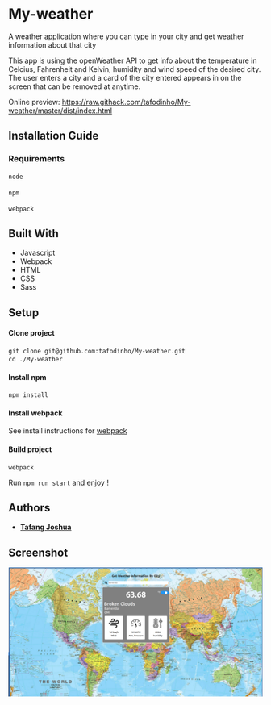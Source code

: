 # My-weather
A weather application where you can type in your city and get weather information about that city

This app is using the openWeather API to get info about the temperature in Celcius, Fahrenheit and Kelvin, humidity and wind speed of the desired city. The user enters a city and a card of the city entered appears in on the screen that can be removed at anytime.

Online preview: https://raw.githack.com/tafodinho/My-weather/master/dist/index.html

## Installation Guide
### Requirements
```
node 

npm 

webpack 

```
## Built With
 
 * Javascript
 * Webpack
 * HTML
 * CSS
 * Sass
 
## Setup
#### Clone project
```
git clone git@github.com:tafodinho/My-weather.git
cd ./My-weather
```
#### Install npm
```
npm install
```
#### Install webpack
  See install instructions for [webpack](https://webpack.js.org/guides/installation/)
#### Build project
```
webpack
```
Run `npm run start` and enjoy !

## Authors

* **[Tafang Joshua](https://github.com/tafodinho)**

## Screenshot

![screenshot](https://github.com/tafodinho/My-weather/blob/master/assets/images/Screenshot%20from%202019-11-09%2007-08-32.png)
